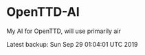# OpenTTD-AI
My AI for OpenTTD, will use primarily air

Latest backup: Sun Sep 29 01:04:01 UTC 2019
